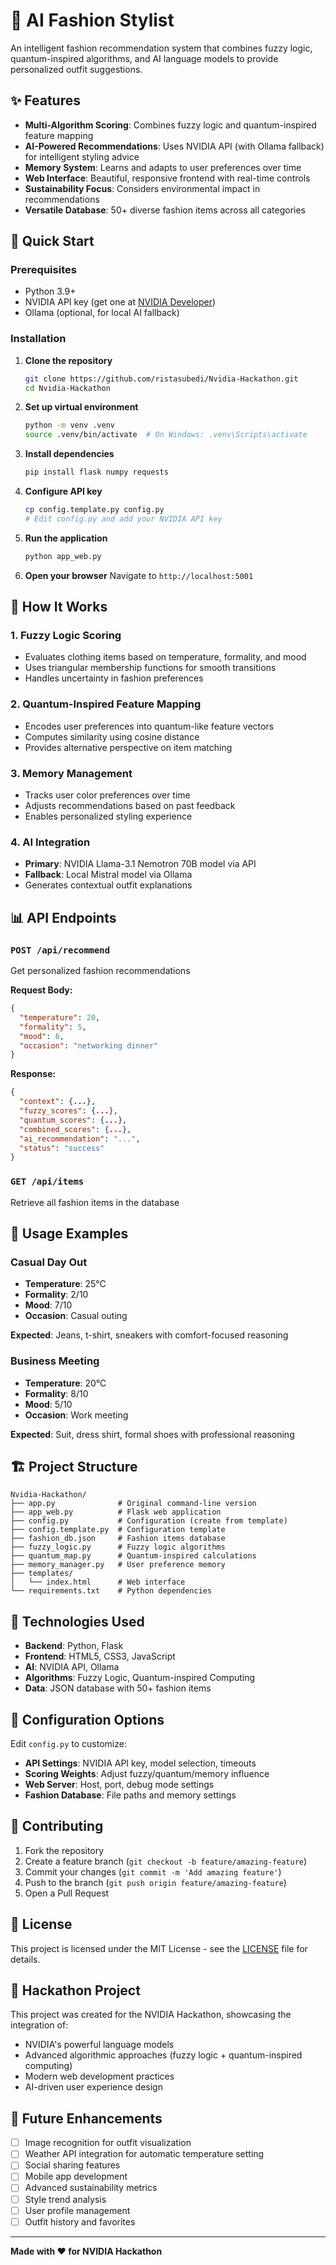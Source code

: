 # 🎨 AI Fashion Stylist

An intelligent fashion recommendation system that combines fuzzy logic, quantum-inspired algorithms, and AI language models to provide personalized outfit suggestions.

## ✨ Features

- **Multi-Algorithm Scoring**: Combines fuzzy logic and quantum-inspired feature mapping
- **AI-Powered Recommendations**: Uses NVIDIA API (with Ollama fallback) for intelligent styling advice
- **Memory System**: Learns and adapts to user preferences over time
- **Web Interface**: Beautiful, responsive frontend with real-time controls
- **Sustainability Focus**: Considers environmental impact in recommendations
- **Versatile Database**: 50+ diverse fashion items across all categories

## 🚀 Quick Start

### Prerequisites

- Python 3.9+
- NVIDIA API key (get one at [NVIDIA Developer](https://developer.nvidia.com/))
- Ollama (optional, for local AI fallback)

### Installation

1. **Clone the repository**
   ```bash
   git clone https://github.com/ristasubedi/Nvidia-Hackathon.git
   cd Nvidia-Hackathon
   ```

2. **Set up virtual environment**
   ```bash
   python -m venv .venv
   source .venv/bin/activate  # On Windows: .venv\Scripts\activate
   ```

3. **Install dependencies**
   ```bash
   pip install flask numpy requests
   ```

4. **Configure API key**
   ```bash
   cp config.template.py config.py
   # Edit config.py and add your NVIDIA API key
   ```

5. **Run the application**
   ```bash
   python app_web.py
   ```

6. **Open your browser**
   Navigate to `http://localhost:5001`

## 🧠 How It Works

### 1. Fuzzy Logic Scoring
- Evaluates clothing items based on temperature, formality, and mood
- Uses triangular membership functions for smooth transitions
- Handles uncertainty in fashion preferences

### 2. Quantum-Inspired Feature Mapping
- Encodes user preferences into quantum-like feature vectors
- Computes similarity using cosine distance
- Provides alternative perspective on item matching

### 3. Memory Management
- Tracks user color preferences over time
- Adjusts recommendations based on past feedback
- Enables personalized styling experience

### 4. AI Integration
- **Primary**: NVIDIA Llama-3.1 Nemotron 70B model via API
- **Fallback**: Local Mistral model via Ollama
- Generates contextual outfit explanations

## 📊 API Endpoints

### `POST /api/recommend`
Get personalized fashion recommendations

**Request Body:**
```json
{
  "temperature": 20,
  "formality": 5,
  "mood": 6,
  "occasion": "networking dinner"
}
```

**Response:**
```json
{
  "context": {...},
  "fuzzy_scores": {...},
  "quantum_scores": {...},
  "combined_scores": {...},
  "ai_recommendation": "...",
  "status": "success"
}
```

### `GET /api/items`
Retrieve all fashion items in the database

## 🎯 Usage Examples

### Casual Day Out
- **Temperature**: 25°C
- **Formality**: 2/10
- **Mood**: 7/10
- **Occasion**: Casual outing

**Expected**: Jeans, t-shirt, sneakers with comfort-focused reasoning

### Business Meeting
- **Temperature**: 20°C
- **Formality**: 8/10
- **Mood**: 5/10
- **Occasion**: Work meeting

**Expected**: Suit, dress shirt, formal shoes with professional reasoning

## 🏗️ Project Structure

```
Nvidia-Hackathon/
├── app.py              # Original command-line version
├── app_web.py          # Flask web application
├── config.py           # Configuration (create from template)
├── config.template.py  # Configuration template
├── fashion_db.json     # Fashion items database
├── fuzzy_logic.py      # Fuzzy logic algorithms
├── quantum_map.py      # Quantum-inspired calculations
├── memory_manager.py   # User preference memory
├── templates/
│   └── index.html      # Web interface
└── requirements.txt    # Python dependencies
```

## 🧪 Technologies Used

- **Backend**: Python, Flask
- **Frontend**: HTML5, CSS3, JavaScript
- **AI**: NVIDIA API, Ollama
- **Algorithms**: Fuzzy Logic, Quantum-inspired Computing
- **Data**: JSON database with 50+ fashion items

## 🔧 Configuration Options

Edit `config.py` to customize:

- **API Settings**: NVIDIA API key, model selection, timeouts
- **Scoring Weights**: Adjust fuzzy/quantum/memory influence
- **Web Server**: Host, port, debug mode settings
- **Fashion Database**: File paths and memory settings

## 🤝 Contributing

1. Fork the repository
2. Create a feature branch (`git checkout -b feature/amazing-feature`)
3. Commit your changes (`git commit -m 'Add amazing feature'`)
4. Push to the branch (`git push origin feature/amazing-feature`)
5. Open a Pull Request

## 📝 License

This project is licensed under the MIT License - see the [LICENSE](LICENSE) file for details.

## 🎉 Hackathon Project

This project was created for the NVIDIA Hackathon, showcasing the integration of:
- NVIDIA's powerful language models
- Advanced algorithmic approaches (fuzzy logic + quantum-inspired computing)
- Modern web development practices
- AI-driven user experience design

## 🔮 Future Enhancements

- [ ] Image recognition for outfit visualization
- [ ] Weather API integration for automatic temperature setting
- [ ] Social sharing features
- [ ] Mobile app development
- [ ] Advanced sustainability metrics
- [ ] Style trend analysis
- [ ] User profile management
- [ ] Outfit history and favorites

---

**Made with ❤️ for NVIDIA Hackathon**